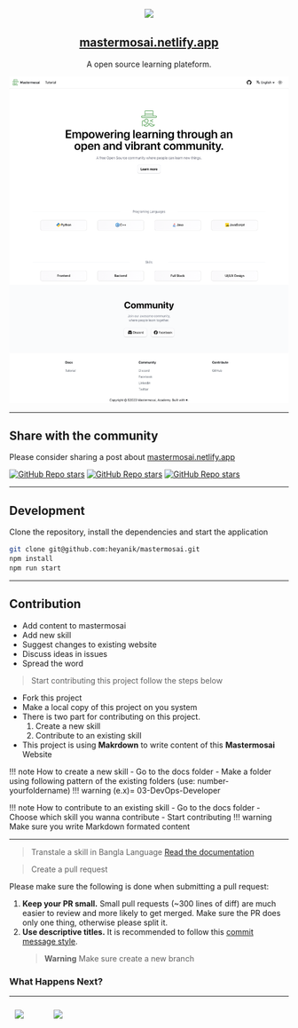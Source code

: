 <p align="center">
  <img src="static/img/logo.svg" height="128">
  <h2 align="center"><a href="https://mastermosai.netlify.app/">mastermosai.netlify.app</a></h2>
  <p align="center">A open source learning plateform.<p>
  <img src="/static/img/website-img.png">
</p>

---

## Share with the community

Please consider sharing a post about [mastermosai.netlify.app](https://mastermosai.netlify.app)

[![GitHub Repo stars](https://img.shields.io/badge/share%20on-twitter-03A9F4?logo=twitter)](https://twitter.com/share?url=https://mastermosai.netlify.app)
[![GitHub Repo stars](https://img.shields.io/badge/share%20on-facebook-1976D2?logo=facebook)](https://www.facebook.com/sharer/sharer.php?u=https://mastermosai.netlify.app)
[![GitHub Repo stars](https://img.shields.io/badge/share%20on-linkedin-3949AB?logo=linkedin)](https://www.linkedin.com/shareArticle?url=https://mastermosai.netlify.app)

---

## Development

Clone the repository, install the dependencies and start the application

```bash
git clone git@github.com:heyanik/mastermosai.git
npm install
npm run start
```

---

## Contribution

- Add content to mastermosai
- Add new skill
- Suggest changes to existing website
- Discuss ideas in issues
- Spread the word

> Start contributing this project follow the steps below

- Fork this project
- Make a local copy of this project on you system
- There is two part for contributing on this project.
  1. Create a new skill
  2. Contribute to an existing skill
- This project is using <b>Makrdown</b> to write content of this <b>Mastermosai</b> Website

!!! note How to create a new skill - Go to the docs folder - Make a folder using following pattern of the existing folders (use: number-yourfoldername)
!!! warning (e.x)= 03-DevOps-Developer

!!! note How to contribute to an existing skill - Go to the docs folder - Choose which skill you wanna contribute - Start contributing
!!! warning Make sure you write Markdown formated content

---

> Transtale a skill in Bangla Language
> [Read the documentation](https://docusaurus.io/docs/next/i18n/tutorial#translate-your-site)

> Create a pull request

Please make sure the following is done when submitting a pull request:

1. **Keep your PR small.** Small pull requests (~300 lines of diff) are much easier to review and more likely to get merged. Make sure the PR does only one thing, otherwise please split it.
2. **Use descriptive titles.** It is recommended to follow this [commit message style](#semantic-commit-messages).
   > **Warning** Make sure create a new branch

### What Happens Next?

---

<div style="display:flex;">
<div style="width:50px;height:50px; margin:10px;">
<a  href="https://opencollective.com/Docusaurus/sponsor/0/website" target="_blank"><img src="https://upload.wikimedia.org/wikipedia/commons/thumb/6/6f/Logo_of_Twitter.svg/150px-Logo_of_Twitter.svg.png"></a>
</div>
<div style=" width:50px;height:50px; margin:10px; ">
<a href="https://discord.gg/nMvXYkZX" target="_blank"><img src="https://upload.wikimedia.org/wikipedia/tr/thumb/c/c7/Discord_logo_new.svg/220px-Discord_logo_new.svg.png"></a>
</div>
</div>
